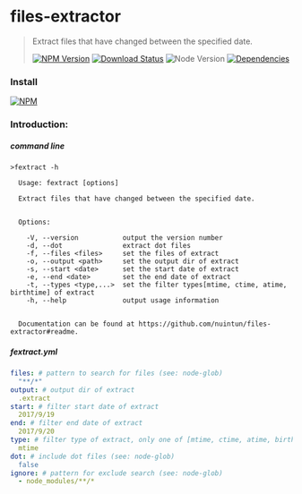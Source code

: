 # files-extractor

> Extract files that have changed between the specified date.
>
> [![NPM Version][npm-image]][npm-url]
> [![Download Status][download-image]][npm-url]
> ![Node Version][node-image]
> [![Dependencies][david-image]][david-url]

### Install
[![NPM](https://nodei.co/npm/files-extractor.png)](https://nodei.co/npm/files-extractor/)

### Introduction:
##### command line
```
>fextract -h

  Usage: fextract [options]

  Extract files that have changed between the specified date.


  Options:

    -V, --version           output the version number
    -d, --dot               extract dot files
    -f, --files <files>     set the files of extract
    -o, --output <path>     set the output dir of extract
    -s, --start <date>      set the start date of extract
    -e, --end <date>        set the end date of extract
    -t, --types <type,...>  set the filter types[mtime, ctime, atime, birthtime] of extract
    -h, --help              output usage information


  Documentation can be found at https://github.com/nuintun/files-extractor#readme.
```

##### fextract.yml
```yml
files: # pattern to search for files (see: node-glob)
  "**/*"
output: # output dir of extract
  .extract
start: # filter start date of extract
  2017/9/19
end: # filter end date of extract
  2017/9/20
type: # filter type of extract, only one of [mtime, ctime, atime, birthtime]
  mtime
dot: # include dot files (see: node-glob)
  false
ignore: # pattern for exclude search (see: node-glob)
  - node_modules/**/*
```

[david-image]: http://img.shields.io/david/nuintun/files-extractor.svg?style=flat-square
[david-url]: https://david-dm.org/nuintun/files-extractor
[node-image]: http://img.shields.io/node/v/files-extractor.svg?style=flat-square
[npm-image]: http://img.shields.io/npm/v/files-extractor.svg?style=flat-square
[npm-url]: https://www.npmjs.org/package/files-extractor
[download-image]: http://img.shields.io/npm/dm/files-extractor.svg?style=flat-square
